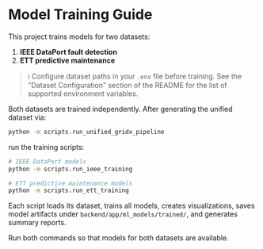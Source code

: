 # Model Training Guide

This project trains models for two datasets:

1. **IEEE DataPort fault detection**
2. **ETT predictive maintenance**

> ℹ️ Configure dataset paths in your `.env` file before training. See the
> "Dataset Configuration" section of the README for the list of supported
> environment variables.

Both datasets are trained independently. After generating the unified dataset via:

```bash
python -m scripts.run_unified_gridx_pipeline
```

run the training scripts:

```bash
# IEEE DataPort models
python -m scripts.run_ieee_training

# ETT predictive maintenance models
python -m scripts.run_ett_training
```

Each script loads its dataset, trains all models, creates visualizations,
saves model artifacts under `backend/app/ml_models/trained/`, and generates
summary reports.

Run both commands so that models for both datasets are available.